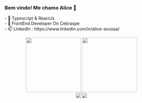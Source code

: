 ### Bem vindo! Me chamo Alice 👋

 <div>
  </p  text-align="center">
 - 🌱 Typescript & ReactJs <br>
 - 💼 FrontEnd Developer On Cebraspe<br>
 - 📫 LinkedIn : https://www.linkedin.com/in/alice-sousaa/ <br>
</p> 
<div>


<div align="center">
  <a href="https://github.com/Alicesinha">
   <img height="180em" src="https://github-readme-stats.vercel.app/api?username=Alicesinha&show_icons=true&theme=dracula&include_all_commits=true&count_private=true"/>
  <img height="180em" src="https://github-readme-stats.vercel.app/api/top-langs/?username=Alicesinha&layout=compact&langs_count=7&theme=dark"/>
  </div>
 <div align="center" >
   <a href = "mailto:alicesinhasousa7@gmail.com"><img src="https://img.shields.io/badge/-Gmail-%23333?style=for-the-badge&logo=gmail&logoColor=white" target="_blank"></a>
  <a href="https://www.linkedin.com/in/alice-sousaa/" target="_blank"><img src="https://img.shields.io/badge/-LinkedIn-%230077B5?style=for-the-badge&logo=linkedin&logoColor=white" target="_blank"></a> 
  </div>

  
  

